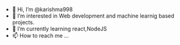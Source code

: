 - 👋 Hi, I’m @karishma998
- 👀 I’m interested in Web development and machine learnig based projects.
- 🌱 I’m currently learning react,NodeJS
- 📫 How to reach me ...

<!---
karishma998/karishma998 is a ✨ special ✨ repository because its `README.md` (this file) appears on your GitHub profile.
You can click the Preview link to take a look at your changes.
--->
